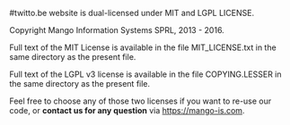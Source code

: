 #twitto.be website is dual-licensed under MIT and LGPL LICENSE.

Copyright Mango Information Systems SPRL, 2013 - 2016.

Full text of the MIT License is available in the file MIT_LICENSE.txt in the same directory as the present file.

Full text of the LGPL v3 license is available in the file COPYING.LESSER in the same directory as the present file.

Feel free to choose any of those two licenses if you want to re-use our code, or **contact us for any question** via https://mango-is.com.
